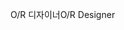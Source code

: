 <span data-ttu-id="6a759-101">O/R 디자이너</span><span class="sxs-lookup"><span data-stu-id="6a759-101">O/R Designer</span></span>
